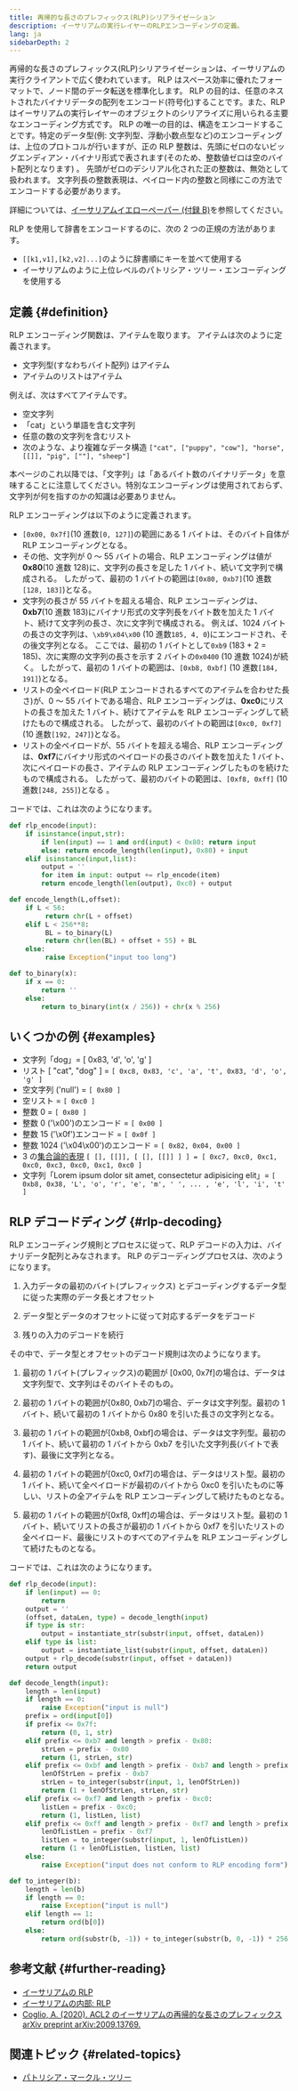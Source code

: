 ```yaml
---
title: 再帰的な長さのプレフィックス(RLP)シリアライゼーション
description: イーサリアムの実行レイヤーのRLPエンコーディングの定義。
lang: ja
sidebarDepth: 2
---
```


再帰的な長さのプレフィックス(RLP)シリアライゼーションは、イーサリアムの実行クライアントで広く使われています。 RLP はスペース効率に優れたフォーマットで、ノード間のデータ転送を標準化します。 RLP の目的は、任意のネストされたバイナリデータの配列をエンコード(符号化)することです。また、RLP はイーサリアムの実行レイヤーのオブジェクトのシリアライズに用いられる主要なエンコーディング方式です。 RLP の唯一の目的は、構造をエンコードすることです。特定のデータ型(例: 文字列型、浮動小数点型など)のエンコーディングは、上位のプロトコルが行いますが、正の RLP 整数は、先頭にゼロのないビッグエンディアン・バイナリ形式で表されます(そのため、整数値ゼロは空のバイト配列となります) 。 先頭がゼロのデシリアル化された正の整数は、無効として扱われます。 文字列長の整数表現は、ペイロード内の整数と同様にこの方法でエンコードする必要があります。

詳細については、[イーサリアムイエローペーパー (付録 B)](https://ethereum.github.io/yellowpaper/paper.pdf#page=19)を参照してください。

RLP を使用して辞書をエンコードするのに、次の 2 つの正規の方法があります。

- `[[k1,v1],[k2,v2]...]`のように辞書順にキーを並べて使用する
- イーサリアムのように上位レベルのパトリシア・ツリー・エンコーディングを使用する

## 定義 \{#definition}

RLP エンコーディング関数は、アイテムを取ります。 アイテムは次のように定義されます。

- 文字列型(すなわちバイト配列) はアイテム
- アイテムのリストはアイテム

例えば、次はすべてアイテムです。

- 空文字列
- 「cat」という単語を含む文字列
- 任意の数の文字列を含むリスト
- 次のような、より複雑なデータ構造 `["cat", ["puppy", "cow"], "horse", [[]], "pig", [""], "sheep"]`

本ページのこれ以降では、「文字列」は「あるバイト数のバイナリデータ」を意味することに注意してください。特別なエンコーディングは使用されておらず、文字列が何を指すのかの知識は必要ありません。

RLP エンコーディングは以下のように定義されます。

- `[0x00, 0x7f]`(10 進数`[0, 127]`)の範囲にある 1 バイトは、そのバイト自体が RLP エンコーディングとなる。
- その他、文字列が 0 ～ 55 バイトの場合、RLP エンコーディングは値が**0x80**(10 進数 128)に、文字列の長さを足した 1 バイト、続いて文字列で構成される。 したがって、最初の 1 バイトの範囲は`[0x80, 0xb7]`(10 進数`[128, 183]`)となる。
- 文字列の長さが 55 バイトを超える場合、RLP エンコーディングは、**0xb7**(10 進数 183)にバイナリ形式の文字列長をバイト数を加えた 1 バイト、続けて文字列の長さ、次に文字列で構成される。 例えば、1024 バイトの長さの文字列は、`\xb9\x04\x00` (10 進数`185, 4, 0`)にエンコードされ、その後文字列となる。 ここでは、最初の 1 バイトとして`0xb9` (183 + 2 = 185)、次に実際の文字列の長さを示す 2 バイトの`0x0400` (10 進数 1024)が続く。 したがって、最初の 1 バイトの範囲は、`[0xb8, 0xbf]` (10 進数`[184, 191]`)となる。
- リストの全ペイロード(RLP エンコードされるすべてのアイテムを合わせた長さ)が、0 ～ 55 バイトである場合、RLP エンコーディングは、**0xc0**にリストの長さを加えた 1 バイト、続けてアイテムを RLP エンコーディングして続けたもので構成される。 したがって、最初のバイトの範囲は`[0xc0, 0xf7]` (10 進数`[192, 247]`)となる。
- リストの全ペイロードが、55 バイトを超える場合、RLP エンコーディングは、**0xf7**にバイナリ形式のペイロードの長さのバイト数を加えた 1 バイト、次にペイロードの長さ、アイテムの RLP エンコーディングしたものを続けたもので構成される。 したがって、最初のバイトの範囲は、`[0xf8, 0xff]` (10 進数`[248, 255]`)となる 。

コードでは、これは次のようになります。

```python
def rlp_encode(input):
    if isinstance(input,str):
        if len(input) == 1 and ord(input) < 0x80: return input
        else: return encode_length(len(input), 0x80) + input
    elif isinstance(input,list):
        output = ''
        for item in input: output += rlp_encode(item)
        return encode_length(len(output), 0xc0) + output

def encode_length(L,offset):
    if L < 56:
         return chr(L + offset)
    elif L < 256**8:
         BL = to_binary(L)
         return chr(len(BL) + offset + 55) + BL
    else:
         raise Exception("input too long")

def to_binary(x):
    if x == 0:
        return ''
    else:
        return to_binary(int(x / 256)) + chr(x % 256)
```

## いくつかの例 \{#examples}

- 文字列「dog」= [ 0x83, 'd', 'o', 'g' ]
- リスト [ "cat", "dog" ] = `[ 0xc8, 0x83, 'c', 'a', 't', 0x83, 'd', 'o', 'g' ]`
- 空文字列 ('null') = `[ 0x80 ]`
- 空リスト = `[ 0xc0 ]`
- 整数 0 = `[ 0x80 ]`
- 整数 0 ('\\x00')のエンコード = `[ 0x00 ]`
- 整数 15 ('\\x0f')エンコード = `[ 0x0f ]`
- 整数 1024 ('\\x04\\x00')のエンコード = `[ 0x82, 0x04, 0x00 ]`
- 3 の[集合論的表現](http://en.wikipedia.org/wiki/Set-theoretic_definition_of_natural_numbers) `[ [], [[]], [ [], [[]] ] ] = [ 0xc7, 0xc0, 0xc1, 0xc0, 0xc3, 0xc0, 0xc1, 0xc0 ]`
- 文字列「Lorem ipsum dolor sit amet, consectetur adipisicing elit」= `[ 0xb8, 0x38, 'L', 'o', 'r', 'e', 'm', ' ', ... , 'e', 'l', 'i', 't' ]`

## RLP デコードディング \{#rlp-decoding}

RLP エンコーディング規則とプロセスに従って、RLP デコードの入力は、バイナリデータ配列とみなされます。 RLP のデコーディングプロセスは、次のようになります。

1.  入力データの最初のバイト(プレフィックス) とデコーディングするデータ型に従った実際のデータ長とオフセット

2.  データ型とデータのオフセットに従って対応するデータをデコード

3.  残りの入力のデコードを続行

その中で、データ型とオフセットのデコード規則は次のようになります。

1.  最初の 1 バイト(プレフィックス)の範囲が [0x00, 0x7f]の場合は、データは文字列型で、文字列はそのバイトそのもの。

2.  最初の 1 バイトの範囲が[0x80, 0xb7]の場合、データは文字列型。最初の 1 バイト、続いて最初の 1 バイトから 0x80 を引いた長さの文字列となる。

3.  最初の 1 バイトの範囲が[0xb8, 0xbf]の場合は、データは文字列型。最初の 1 バイト、続いて最初の 1 バイトから 0xb7 を引いた文字列長(バイトで表す)、最後に文字列となる。

4.  最初の 1 バイトの範囲が[0xc0, 0xf7]の場合は、データはリスト型。最初の 1 バイト、続いて全ペイロードが最初のバイトから 0xc0 を引いたものに等しい、リストの全アイテムを RLP エンコーディングして続けたものとなる。

5.  最初の 1 バイトの範囲が[0xf8, 0xff]の場合は、データはリスト型。最初の 1 バイト、続いてリストの長さが最初の 1 バイトから 0xf7 を引いたリストの全ペイロード、最後にリストのすべてのアイテムを RLP エンコーディングして続けたものとなる。

コードでは、これは次のようになります。

```python
def rlp_decode(input):
    if len(input) == 0:
        return
    output = ''
    (offset, dataLen, type) = decode_length(input)
    if type is str:
        output = instantiate_str(substr(input, offset, dataLen))
    elif type is list:
        output = instantiate_list(substr(input, offset, dataLen))
    output + rlp_decode(substr(input, offset + dataLen))
    return output

def decode_length(input):
    length = len(input)
    if length == 0:
        raise Exception("input is null")
    prefix = ord(input[0])
    if prefix <= 0x7f:
        return (0, 1, str)
    elif prefix <= 0xb7 and length > prefix - 0x80:
        strLen = prefix - 0x80
        return (1, strLen, str)
    elif prefix <= 0xbf and length > prefix - 0xb7 and length > prefix - 0xb7 + to_integer(substr(input, 1, prefix - 0xb7)):
        lenOfStrLen = prefix - 0xb7
        strLen = to_integer(substr(input, 1, lenOfStrLen))
        return (1 + lenOfStrLen, strLen, str)
    elif prefix <= 0xf7 and length > prefix - 0xc0:
        listLen = prefix - 0xc0;
        return (1, listLen, list)
    elif prefix <= 0xff and length > prefix - 0xf7 and length > prefix - 0xf7 + to_integer(substr(input, 1, prefix - 0xf7)):
        lenOfListLen = prefix - 0xf7
        listLen = to_integer(substr(input, 1, lenOfListLen))
        return (1 + lenOfListLen, listLen, list)
    else:
        raise Exception("input does not conform to RLP encoding form")

def to_integer(b):
    length = len(b)
    if length == 0:
        raise Exception("input is null")
    elif length == 1:
        return ord(b[0])
    else:
        return ord(substr(b, -1)) + to_integer(substr(b, 0, -1)) * 256
```

## 参考文献 \{#further-reading}

- [イーサリアムの RLP](https://medium.com/coinmonks/data-structure-in-ethereum-episode-1-recursive-length-prefix-rlp-encoding-decoding-d1016832f919)
- [イーサリアムの内部: RLP](https://medium.com/coinmonks/ethereum-under-the-hood-part-3-rlp-decoding-df236dc13e58)
- [Coglio, A. (2020). ACL2 のイーサリアムの再帰的な長さのプレフィックス arXiv preprint arXiv:2009.13769.](https://arxiv.org/abs/2009.13769)

## 関連トピック \{#related-topics}

- [パトリシア・マークル・ツリー](/developers/docs/data-structures-and-encoding/patricia-merkle-trie)
